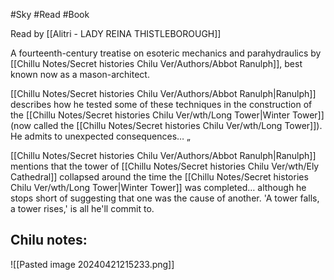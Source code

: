 #Sky #Read #Book

Read by [[Alitri - LADY REINA THISTLEBOROUGH]]

A fourteenth-century treatise on esoteric mechanics and parahydraulics by [[Chillu Notes/Secret histories Chilu Ver/Authors/Abbot Ranulph]], best known now as a mason-architect.

[[Chillu Notes/Secret histories Chilu Ver/Authors/Abbot Ranulph|Ranulph]] describes how he tested some of these techniques in the construction of the [[Chillu Notes/Secret histories Chilu Ver/wth/Long Tower|Winter Tower]] (now called the [[Chillu Notes/Secret histories Chilu Ver/wth/Long Tower]]). He admits to unexpected consequences…    „

[[Chillu Notes/Secret histories Chilu Ver/Authors/Abbot Ranulph|Ranulph]] mentions that the tower of [[Chillu Notes/Secret histories Chilu Ver/wth/Ely Cathedral]] collapsed around the time the [[Chillu Notes/Secret histories Chilu Ver/wth/Long Tower|Winter Tower]] was completed… although he stops short of suggesting that one was the cause of another. 'A tower falls, a tower rises,' is all he'll commit to.

Chilu notes:
- 

![[Pasted image 20240421215233.png]]